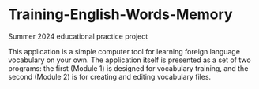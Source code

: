 # Training-English-Words-Memory
Summer 2024 educational practice project 

This  application  is  a  simple  computer  tool  for  learning  foreign  language 
vocabulary on your own. The application itself is presented as a set of two programs: 
the first (Module 1) is designed for vocabulary training, and the second (Module 2) is 
for  creating  and  editing  vocabulary  files.


